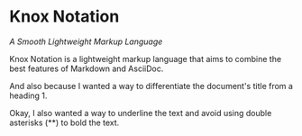 Knox Notation
=============
 *A Smooth Lightweight Markup Language*

Knox Notation is a lightweight markup language that aims to combine the best features of Markdown and AsciiDoc.

And also because I wanted a way to differentiate the document's title from a heading 1.

Okay, I also wanted a way to underline the text and avoid using double asterisks (**) to bold the text.